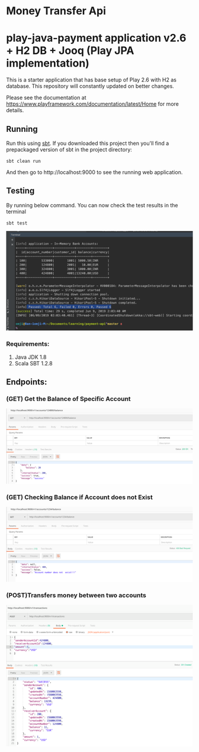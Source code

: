 # Money Transfer Api


# play-java-payment application v2.6 + H2 DB + Jooq (Play JPA implementation)

This is a starter application that has base setup of Play 2.6 with H2 as database. This repository will constantly updated on better changes.

Please see the documentation at https://www.playframework.com/documentation/latest/Home for more details.

## Running

Run this using [sbt](http://www.scala-sbt.org/).  If you downloaded this project then you'll find a prepackaged version of sbt in the project directory:

```
sbt clean run
```

And then go to http://localhost:9000 to see the running web application.

## Testing

By running below command. You can now check the test results in the terminal

```
sbt test
```

![TestResult](https://github.com/omjigupta/payment-api/blob/master/screenshots/test_cases_result.png)

### Requirements:
1) Java JDK 1.8
2) Scala SBT 1.2.8

## Endpoints:

### (GET) Get the Balance of Specific Account
![balance](https://github.com/omjigupta/payment-api/blob/master/screenshots/balance_api.png)
### (GET) Checking Balance if Account does not Exist
![wrongAccount](https://github.com/omjigupta/payment-api/blob/master/screenshots/balance_wrongAccount.png)
### (POST)Transfers money between two accounts
![transfer](https://github.com/omjigupta/payment-api/blob/master/screenshots/transfer_money_1.png)
